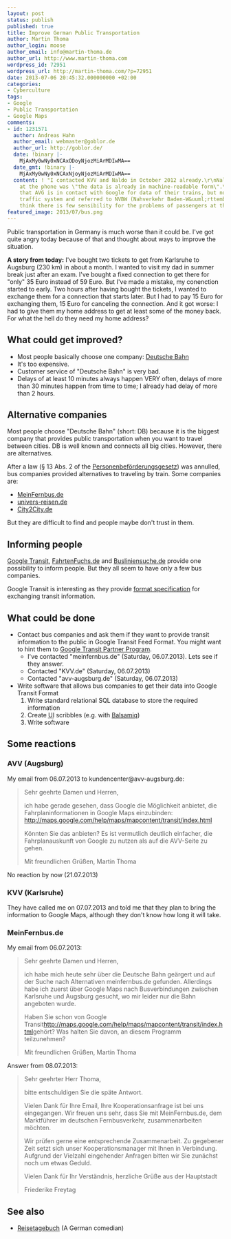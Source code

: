 ```yaml
---
layout: post
status: publish
published: true
title: Improve German Public Transportation
author: Martin Thoma
author_login: moose
author_email: info@martin-thoma.de
author_url: http://www.martin-thoma.com
wordpress_id: 72951
wordpress_url: http://martin-thoma.com/?p=72951
date: 2013-07-06 20:45:32.000000000 +02:00
categories:
- Cyberculture
tags:
- Google
- Public Transportation
- Google Maps
comments:
- id: 1231571
  author: Andreas Hahn
  author_email: webmaster@goblor.de
  author_url: http://goblor.de/
  date: !binary |-
    MjAxMy0wNy0xNCAxODoyNjozMiArMDIwMA==
  date_gmt: !binary |-
    MjAxMy0wNy0xNCAxNjoyNjozMiArMDIwMA==
  content: ! "I contacted KVV and Naldo in October 2012 already.\r\nNaldos reaction
    at the phone was \"the data is already in machine-readable form\".\r\nKVV said,
    that AVG is in contact with Google for data of their trains, but not the local
    traffic system and referred to NVBW (Nahverkehr Baden-W&uuml;rttemberg).\r\n\r\nI
    think there is few sensibility for the problems of passengers at the system owners."
featured_image: 2013/07/bus.png
---
```

Public transportation in Germany is much worse than it could be. I've got quite angry today because of that and thought about ways to improve the situation.

<strong>A story from today:</strong>
I've bought two tickets to get from Karlsruhe to Augsburg (230 km) in about a month. I wanted to visit my dad in summer break just after an exam. I've bought a fixed connection to get there for "only" 35 Euro instead of 59 Euro. But I've made a mistake, my conenction started to early. Two hours after having bought the tickets, I wanted to exchange them for a connection that starts later. But I had to pay 15 Euro for exchanging them, 15 Euro for canceling the connection. And it got worse: I had to give them my home address to get at least some of the money back. For what the hell do they need my home address?

<h2>What could get improved?</h2>

<ul>
  <li>Most people basically choose one company: <a href="http://en.wikipedia.org/wiki/Deutsche_Bahn">Deutsche Bahn</a></li>
  <li>It's too expensive.</li>
  <li>Customer service of "Deutsche Bahn" is very bad.</li>
  <li>Delays of at least 10 minutes always happen VERY often, delays of more than 30 minutes happen from time to time; I already had delay of more than 2 hours.</li>
</ul>

<h2>Alternative companies</h2>
Most people choose "Deutsche Bahn" (short: DB) because it is the biggest company that provides public transportation when you want to travel between cities. DB is well known and connects all big cities. However, there are alternatives.

After a law (&sect; 13 Abs. 2 of the <a href="http://de.wikipedia.org/wiki/Personenbef%C3%B6rderungsgesetz_(Deutschland)">Personenbef&ouml;rderungsgesetz</a>) was annulled, bus companies provided alternatives to traveling by train. Some companies are:

<ul>
  <li><a href="http://meinfernbus.de/">MeinFernbus.de</a></li>
  <li><a href="http://www.univers-reisen.de/">univers-reisen.de</a></li>
  <li><a href="http://www.city2city.de/">City2City.de</a></li>
</ul>

But they are difficult to find and people maybe don't trust in them.

<h2>Informing people</h2>
<a href="https://www.google.com/intl/de/landing/transit/#dmy">Google Transit</a>, <a href="https://www.fahrtenfuchs.de/">FahrtenFuchs.de</a> and <a href="http://www.busliniensuche.de/">Busliniensuche.de</a> provide one possibility to inform people. But they all seem to have only a few bus companies.

Google Transit is interesting as they provide <a href="https://developers.google.com/transit/gtfs/reference?hl=en">format specification</a> for exchanging transit information.

<h2>What could be done</h2>
<ul>
  <li>Contact bus companies and ask them if they want to provide transit information to the public in Google Transit Feed Format. You might want to hint them to <a href="http://maps.google.com/help/maps/mapcontent/transit/index.html">Google Transit Partner Program</a>.
    <ul>
      <li>I've contacted "meinfernbus.de" (Saturday, 06.07.2013). Lets see if they answer.</li>
      <li>Contacted "KVV.de" (Saturday, 06.07.2013)</li>
      <li>Contacted "avv-augsburg.de" (Saturday, 06.07.2013)</li>
    </ul>
  </li>
  <li>Write software that allows bus companies to get their data into Google Transit Format
    <ol>
      <li>Write standard relational SQL database to store the required information</li>
      <li>Create <abbr title="user interface">UI</abbr> scribbles (e.g. with <a href="http://martin-thoma.com/how-can-i-sketch-an-application/" title="How can I sketch an application?">Balsamiq</a>)</li>
      <li>Write software</li>
    </ol>
  </li>
</ul>

<h2>Some reactions</h2>
<h3>AVV (Augsburg)</h3>
My email from 06.07.2013 to kundencenter@avv-augsburg.de:
<blockquote>Sehr geehrte Damen und Herren,

ich habe gerade gesehen, dass Google die M&ouml;glichkeit anbietet, die Fahrplaninformationen in Google Maps einzubinden:
http://maps.google.com/help/maps/mapcontent/transit/index.html

K&ouml;nnten Sie das anbieten? Es ist vermutlich deutlich einfacher, die Fahrplanauskunft von Google zu nutzen als auf die AVV-Seite zu gehen.

Mit freundlichen Gr&uuml;&szlig;en,
Martin Thoma</blockquote>



No reaction by now (21.07.2013)

<h3>KVV (Karlsruhe)</h3>
They have called me on 07.07.2013 and told me that they plan to bring the information to Google Maps, although they don't know how long it will take.

<h3>MeinFernbus.de</h3>
My email from 06.07.2013:


<blockquote>Sehr geehrte Damen und Herren,

ich habe mich heute sehr &uuml;ber die Deutsche Bahn ge&auml;rgert und auf der Suche
nach Alternativen meinfernbus.de gefunden. Allerdings habe ich zuerst &uuml;ber
Google Maps nach Busverbindungen zwischen Karlsruhe und Augsburg gesucht,
wo mir leider nur die Bahn angeboten wurde.

Haben Sie schon von Google
Transit<http://maps.google.com/help/maps/mapcontent/transit/index.html>geh&ouml;rt?
Was halten Sie davon, an diesem Programm teilzunehmen?

Mit freundlichen Gr&uuml;&szlig;en,
Martin Thoma</blockquote>



Answer from 08.07.2013:
<blockquote>Sehr geehrter Herr Thoma,
 
bitte entschuldigen Sie die sp&auml;te Antwort.
 
Vielen Dank f&uuml;r Ihre Email, Ihre Kooperationsanfrage ist bei uns eingegangen. Wir freuen uns sehr, dass Sie mit MeinFernbus.de, dem Marktf&uuml;hrer im deutschen Fernbusverkehr, zusammenarbeiten m&ouml;chten.
 
Wir pr&uuml;fen gerne eine entsprechende Zusammenarbeit. Zu gegebener Zeit setzt sich unser Kooperationsmanager mit Ihnen in Verbindung. Aufgrund der Vielzahl eingehender Anfragen bitten wir Sie zun&auml;chst noch um etwas Geduld.
 
Vielen Dank f&uuml;r Ihr Verst&auml;ndnis, herzliche Gr&uuml;&szlig;e aus der Hauptstadt
               
Friederike Freytag</blockquote>



<h2>See also</h2>
<ul>
  <li><a href="http://www.youtube.com/watch?v=j6dCCq0XL6w">Reisetagebuch</a> (A German comedian)</li>
</ul>
